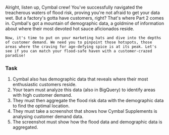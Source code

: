 Alright, listen up, Cymbal crew! You've successfully navigated the treacherous waters of flood risk, proving you're not afraid to get your data wet. But a factory's gotta have customers, right? That's where Part 2 comes in. Cymbal's got a mountain of demographic data, a goldmine of information about where their most devoted hot sauce aficionados reside.

```challenge
Now, it's time to put on your marketing hats and dive into the depths of customer demand. We need you to pinpoint those hotspots, those areas where the craving for age-defying spice is at its peak. Let's see if you can match your flood-safe haven with a customer-crazed paradise!
```

### Task

1. Cymbal also has demographic data that reveals where their most enthusiastic customers reside.
2. Your team must analyze this data (also in BigQuery) to identify areas with high customer demand.
3. They must then aggregate the flood risk data with the demographic data to find the optimal location.
4. They must take a screenshot that shows how Cymbal Supplements is analysing customer demand data.
5. The screenshot must show how the flood data and demographic data is aggregated.
